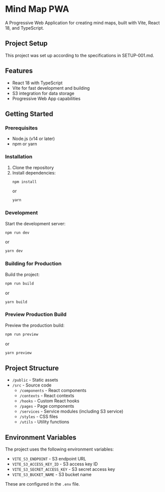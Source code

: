 # Mind Map PWA

A Progressive Web Application for creating mind maps, built with Vite, React 18, and TypeScript.

## Project Setup

This project was set up according to the specifications in SETUP-001.md.

## Features

- React 18 with TypeScript
- Vite for fast development and building
- S3 integration for data storage
- Progressive Web App capabilities

## Getting Started

### Prerequisites

- Node.js (v14 or later)
- npm or yarn

### Installation

1. Clone the repository
2. Install dependencies:
   ```bash
   npm install
   ```
   or
   ```bash
   yarn
   ```

### Development

Start the development server:

```bash
npm run dev
```
or
```bash
yarn dev
```

### Building for Production

Build the project:

```bash
npm run build
```
or
```bash
yarn build
```

### Preview Production Build

Preview the production build:

```bash
npm run preview
```
or
```bash
yarn preview
```

## Project Structure

- `/public` - Static assets
- `/src` - Source code
  - `/components` - React components
  - `/contexts` - React contexts
  - `/hooks` - Custom React hooks
  - `/pages` - Page components
  - `/services` - Service modules (including S3 service)
  - `/styles` - CSS files
  - `/utils` - Utility functions

## Environment Variables

The project uses the following environment variables:

- `VITE_S3_ENDPOINT` - S3 endpoint URL
- `VITE_S3_ACCESS_KEY_ID` - S3 access key ID
- `VITE_S3_SECRET_ACCESS_KEY` - S3 secret access key
- `VITE_S3_BUCKET_NAME` - S3 bucket name

These are configured in the `.env` file.
